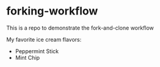 # forking-workflow

This is a repo to demonstrate the fork-and-clone workflow


My favorite ice cream flavors:

- Peppermint Stick
- Mint Chip
